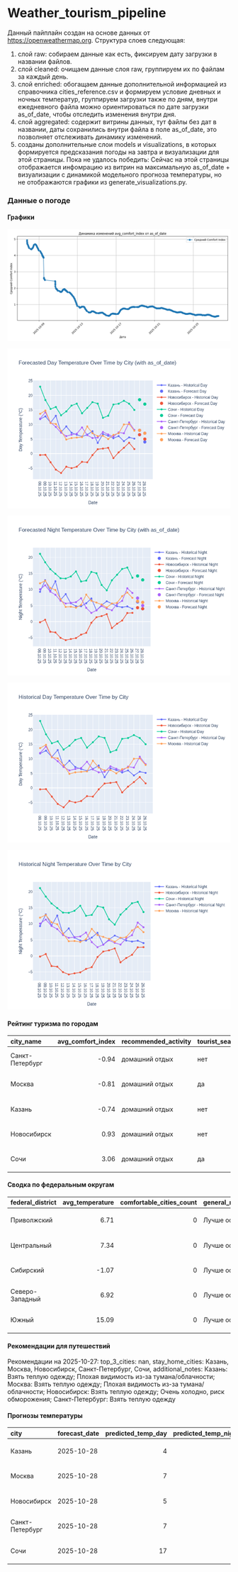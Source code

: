 # Weather_tourism_pipeline
Данный пайплайн создан на основе данных от https://openweathermap.org.
Структура слоев следующая:
  1) слой raw: 
  собираем данные как есть, фиксируем дату загрузки в названии файлов.
  2) слой cleaned:
  очищаем данные слоя raw, группируем их по файлам за каждый день.
  3) слой enriched:
  обогащаем данные дополнительной информацией из справочника cities_reference.csv и формируем условие дневных и ночных температур,
  группируем загрузки также по дням, внутри ежедневного файла можно ориентироваться по дате загрузки as_of_date, чтобы отследить изменения внутри дня.
  4) слой aggregated:
   содержит витрины данных, тут файлы без дат в названии, даты сохранились внутри файла в поле as_of_date, это позволняет отслеживать динамику изменений.
  6) созданы дополнительные слои models и visualizations, в которых формируется предсказания погоды на завтра и визуализации для этой страницы.
  Пока не удалось победить: Сейчас на этой страницы отображается инфомрацию из витрин на максимальную as_of_date + визуализации с динамикой модельного прогноза температуры, 
  но не отображаются графики из generate_visualizations.py.
<!-- WEATHER DATA START -->
### Данные о погоде

#### Графики
![Comfort Index Trend](data/visualizations/comfort_index_trend.png)

![Forecasted Day Temperature](data/visualizations/forecasted_day_temperature.png)

![Forecasted Night Temperature](data/visualizations/forecasted_night_temperature.png)

![Historical Day Temperature](data/visualizations/historical_day_temperature.png)

![Historical Night Temperature](data/visualizations/historical_night_temperature.png)

#### Рейтинг туризма по городам
| city_name       |   avg_comfort_index | recommended_activity   | tourist_season_match   | tourism_season   | tour_recommendation       | as_of_date          |
|:----------------|--------------------:|:-----------------------|:-----------------------|:-----------------|:--------------------------|:--------------------|
| Санкт-Петербург |               -0.94 | домашний отдых         | нет                    | Май-Сентябрь     | домашний отдых вне сезона | 2025-10-27 14:25:00 |
| Москва          |               -0.81 | домашний отдых         | да                     | Круглогодично    | домашний отдых в сезон    | 2025-10-27 14:25:00 |
| Казань          |               -0.74 | домашний отдых         | нет                    | Май-Сентябрь     | домашний отдых вне сезона | 2025-10-27 14:25:00 |
| Новосибирск     |                0.93 | домашний отдых         | нет                    | Июнь-Август      | домашний отдых вне сезона | 2025-10-27 14:25:00 |
| Сочи            |                3.06 | домашний отдых         | да                     | Май-Октябрь      | домашний отдых в сезон    | 2025-10-27 14:25:00 |

#### Сводка по федеральным округам
| federal_district   |   avg_temperature |   comfortable_cities_count | general_recommendation   | as_of_date          |
|:-------------------|------------------:|---------------------------:|:-------------------------|:--------------------|
| Приволжский        |              6.71 |                          0 | Лучше остаться дома      | 2025-10-27 14:25:00 |
| Центральный        |              7.34 |                          0 | Лучше остаться дома      | 2025-10-27 14:25:00 |
| Сибирский          |             -1.07 |                          0 | Лучше остаться дома      | 2025-10-27 14:25:00 |
| Северо-Западный    |              6.92 |                          0 | Лучше остаться дома      | 2025-10-27 14:25:00 |
| Южный              |             15.09 |                          0 | Лучше остаться дома      | 2025-10-27 14:25:00 |

#### Рекомендации для путешествий
Рекомендации на 2025-10-27: top_3_cities: nan, stay_home_cities: Казань, Москва, Новосибирск, Санкт-Петербург, Сочи, additional_notes: Казань: Взять теплую одежду; Плохая видимость из-за тумана/облачности; Москва: Взять теплую одежду; Плохая видимость из-за тумана/облачности; Новосибирск: Взять теплую одежду; Очень холодно, риск обморожения; Санкт-Петербург: Взять теплую одежду

#### Прогнозы температуры
| city            | forecast_date   |   predicted_temp_day |   predicted_temp_night | model_type       | as_of_date          |
|:----------------|:----------------|---------------------:|-----------------------:|:-----------------|:--------------------|
| Казань          | 2025-10-28      |                    4 |                      4 | LinearRegression | 2025-10-27 14:25:42 |
| Москва          | 2025-10-28      |                    7 |                      6 | LinearRegression | 2025-10-27 14:25:42 |
| Новосибирск     | 2025-10-28      |                    5 |                      4 | LinearRegression | 2025-10-27 14:25:42 |
| Санкт-Петербург | 2025-10-28      |                    7 |                      5 | LinearRegression | 2025-10-27 14:25:42 |
| Сочи            | 2025-10-28      |                   17 |                     13 | LinearRegression | 2025-10-27 14:25:42 |


<!-- WEATHER DATA END -->
